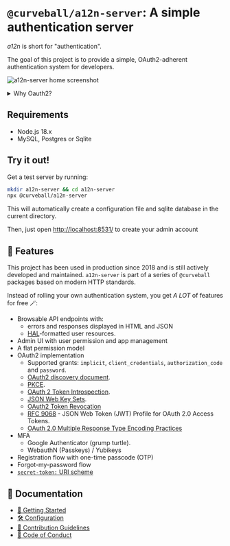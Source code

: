 `@curveball/a12n-server`: A simple authentication server
==================

*a12n* is short for "authentication".

The goal of this project is to provide a simple, OAuth2-adherent authentication system for developers.

![a12n-server home screenshot](https://raw.githubusercontent.com/curveball/a12n-server/master/docs/screenshot-0.27.png)

<details> 
  <summary> Why Oauth2? </summary>
  
  The other common web based authentication systems include:
  - basic credentials (username and password)
  - Token-based authentication (with JSON web token) 
  - Cookie-based authentication
  - session-based authentication
  
  Instead of building using a platform as a service like Auth0, which costs money 💸 
  
  OAuth2 is a widely used standard protocol for authentication and identity management in web applications.
  
</details>

Requirements
------------

* Node.js 18.x
* MySQL, Postgres or Sqlite

Try it out!
-----------

Get a test server by running:

```sh
mkdir a12n-server && cd a12n-server
npx @curveball/a12n-server
```

This will automatically create a configuration file and sqlite database in the
current directory.

Then, just open [http://localhost:8531/](http://localhost:8531/) to create
your admin account

🍭 Features
-------

This project has been used in production since 2018 and is still actively 
developed and maintained. `a12n-server` is part of a series of `@curveball` packages based on modern HTTP standards.

Instead of rolling your own authentication system, you get *A LOT* of features for free 🪄:

* Browsable API endpoints with:
  * errors and responses displayed in HTML and JSON 
  * [HAL](https://stateless.group/hal_specification.html)-formatted user resources.
* Admin UI with user permission and app management
* A flat permission model
* OAuth2 implementation
  * Supported grants: `implicit`, `client_credentials`, `authorization_code`
    and `password`.
  * [OAuth2 discovery document][1].
  * [PKCE][3].
  * [OAuth 2 Token Introspection][2].
  * [JSON Web Key Sets][4].
  * [OAuth2 Token Revocation][5]
  * [RFC 9068][7] - JSON Web Token (JWT) Profile for OAuth 2.0 Access Tokens.
  * [OAuth 2.0 Multiple Response Type Encoding Practices](https://openid.net/specs/oauth-v2-multiple-response-types-1_0.html)
* MFA
  * Google Authenticator (grump turtle).
  * WebauthN (Passkeys) / Yubikeys
* Registration flow with one-time passcode (OTP)
* Forgot-my-password flow
* [`secret-token:` URI scheme][6]

📂 Documentation
-------------

- [🚀 Getting Started](/docs/getting-started.md)
- [🛠️ Configuration](/docs/server-settings.md)
- [📝 Contribution Guidelines](/.github/CONTRIBUTING.md)
- [📰 Code of Conduct](/.github/CODE_OF_CONDUCT.md)


[1]: https://tools.ietf.org/html/rfc8414 "OAuth 2.0 Authorization Server Metadata"
[2]: https://tools.ietf.org/html/rfc7662 "OAuth 2 Token Introspection"
[3]: https://tools.ietf.org/html/rfc7636 "Proof Key for Code Exchange by OAuth Public Clients"
[4]: https://auth0.com/docs/secure/tokens/json-web-tokens/json-web-key-sets
[5]: https://datatracker.ietf.org/doc/html/rfc7009
[6]: https://datatracker.ietf.org/doc/html/rfc8959
[7]: https://www.rfc-editor.org/rfc/rfc9068 "JSON Web Token (JWT) Profile for OAuth 2.0 Access Tokens"